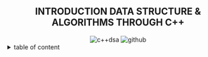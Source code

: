 
<!-- Code By Kavin Gam  -->
<div align="center">
 
   ## INTRODUCTION DATA STRUCTURE & ALGORITHMS THROUGH C++ 
 
   <img src="https://img.shields.io/badge/C%2B%2B_DSA-GITHUB-RESOURCES?style=flat-square" alt="c++dsa">
   <img src="https://img.shields.io/badge/KAVINGAM-white?style=flat-square&logo=github&logoColor=black" alt="github">
</div>

<details>
    <summary>table of content</summary>
    <ol>
        <li>
            <a alt="" href="">Chapter1 .Introduction</a>
            <ul>
                <li>
                    <a alt="" href="">1.1 Data Type</a>
                </li>
                <li>
                    <a alt="" href="">1.2 Abstract Data Type</a>
                </li>
                <li>
                    <a alt="" href="">1.3 Data Structures</a>
                    <ul>
                        <a alt="" href="">1.3.1 Linear and Non linear data structure</a>
                    </ul>
                    <ul>
                        <a alt="" href="">1.3.2 Static and dynamic data structure</a>
                    </ul>
                </li>
                <li>
                    <a alt="" href="">1.4 Algorithms</a>
                    <ul>
                        <a alt="" href="">1.4.1 Greedy algorithm</a>
                    </ul>
                    <ul>
                        <a alt="" href="">1.4.2 Divide and conquer algorithm</a>
                    </ul>
                    <ul>
                        <a alt="" href="">1.4.3 Backtracking</a>
                    </ul>
                    <ul>
                        <a alt="" href="">1.4.4 Randomized algorithm</a>
                    </ul>
                </li>
                <li>
                    <a alt="" href="">1.5 Analysis of algorithms</a>
                    <ul>
                        <a alt="" href="">1.5.1 Big O notation</a>
                    </ul>
                    <ul>
                        <a alt="" href="">1.5.1.1 Rule for O notation</a>
                    </ul>
                </li>
            </ul>
        </li>
        <li>
            <a alt="" href="">Chapter 2. Arrays,Pointers and Structures</a>
            <ul>
                <a alt="" href=""></a>
                <a alt="" href=""></a>
            </ul>
        </li>
        <li>
            <a alt="" href=""></a>
            <ul>
                <a alt="" href=""></a>
                <a alt="" href=""></a>
            </ul>
        </li>
        <li>
            <a alt="" href=""></a>
            <ul>
                <a alt="" href=""></a>
                <a alt="" href=""></a>
            </ul>
        </li>
    </ol>
</details>
